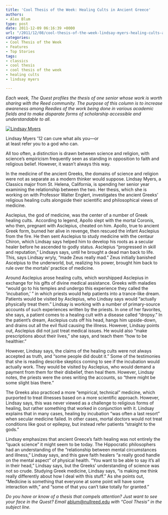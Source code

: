 ```yaml
---
title: 'Cool Thesis of the Week: Healing Cults in Ancient Greece'
authors:
- Alex Blum
type: post
date: 2011-12-09 06:16:39 +0000
url: "/2011/12/08/cool-thesis-of-the-week-lindsay-myers-healing-cults-and-medical-science-in-ancient-greece/"
categories:
- Cool Thesis of the Week
- Features
- Top Stories
tags:
- classics
- cool thesis
- cool thesis of the week
- healing cults
- lindsay myers

---
```

_Each week, The Quest profiles the thesis of one senior whose work is worth sharing with the Reed community. The purpose of this column is to increase awareness among Reedies of the work being done in various academic fields and to make disparate forms of scholarship accessible and understandable to all._

<div id="attachment_1067" style="width: 310px" class="wp-caption alignright">
  <a href="https://i0.wp.com/www.reedquest.org/wp-content/uploads/2011/12/ctw2.jpg"><img class="size-medium wp-image-1067" title="Lindsay Myers" src="https://i2.wp.com/www.reedquest.org/wp-content/uploads/2011/12/ctw2-300x200.jpg?resize=300%2C200" alt="Lindsay Myers" data-recalc-dims="1" /></a>
  
  <p class="wp-caption-text">
    Lindsay Myers '12 can cure what ails you—or at least refer you to a god who can.
  </p>
</div>

All too often, a distinction is drawn between science and religion, with science&#8217;s empiricism frequently seen as standing in opposition to faith and religious belief. However, it wasn&#8217;t always this way.

In the medicine of the ancient Greeks, the domains of science and religion were not as separate as a modern thinker would suppose. Lindsay Myers, a Classics major from St. Helena, California, is spending her senior year examining the relationship between the two. Her thesis, which she is working on with Professor Walter Englert, investigates the ancient Greeks&#8217; religious healing cults alongside their scientific and philosophical views of medicine.

Asclepius, the god of medicine, was the center of a number of Greek healing cults.  According to legend, Apollo slept with the mortal Coronis, who then, pregnant with Asclepius, cheated on him. Apollo, true to ancient Greek form, burned her alive in revenge, then rescued the infant Asclepius from the fire. He then sent Asclepius to study medicine with the centaur Chiron, which Lindsay says helped him to develop his roots as a secular healer before he ascended to godly status. Asclepius “progressed in skill and reputation,” Lindsays says, until he brought a dead man back to life. This, says Lindsay wryly, “made Zeus really mad.” Zeus initially banished Ascelpius to the underworld, but, realizing his power, brought him back to rule over the mortals&#8217; practice of medicine.

Around Asclepius arose healing cults, which worshipped Asclepius in exchange for his gifts of divine medical assistance. Greeks with maladies “would go to his temples and undergo this experience they called the ‘incubation,’ ” in which priests would help patients into a trance-like dream. Patients would be visited by Asclepius, who Lindsay says would “actually physically treat them.” Lindsay is working with a number of primary-source accounts of such experiences written by the priests. In one of her favorites, she says, a patient comes to a healing cult with a disease called “dropsy.” In the patient&#8217;s dream, Asclepius cuts off his head, hangs him upside-down, and drains out all the evil fluid causing the illness. However, Lindsay points out, Asclepius did not just treat medical issues. He would also “make prescriptions about their lives,” she says, and teach them “how to be healthier.”

However, Lindsay says, the claims of the healing cults were not always accepted as truth, and “some people did doubt it.” Some of the testimonies that she is reading describe skeptics coming to see if the incubation would actually work. They would be visited by Asclepius, who would demand a payment from them for their disbelief, then heal them. However, Lindsay notes, the priests were the ones writing the accounts, so “there might be some slight bias there.”

The Greeks also practiced a more “empirical, technical” medicine, which purported to treat illnesses based on a more scientific approach. However, Lindsay says, this was never viewed as a challenge to religious forms of healing, but rather something that worked in conjunction with it. Lindsay explains that in many cases, healing by incubation “was often a last resort” when secular medicine failed. In other cases, mortal doctors would not treat conditions like gout or epilepsy, but instead refer patients “straight to the gods.”

Lindsay emphasizes that ancient Greece&#8217;s faith healing was not entirely the “quack science” it might seem to be today. The Hippocratic philosophers had an understanding of the “relationship between mental circumstances and illness,” Lindsay says, and this gave faith healers “a really good handle on the mental aspect” of physical health. “You want to be able to say it&#8217;s all in their head,” Lindsay says, but the Greeks&#8217; understanding of science was not so crude. Studying Greek medicine, Lindsay says, “is making me think really differently about how I deal with this stuff.” As she points out, “Medicine is something that everyone at some point will have some interaction with,” and “some of that you can&#8217;t take totally for granted.”

 _Do you have or know of a thesis that compels attention? Just want to see your face in the Quest? Email_ [&#x61;&#x62;&#x6c;&#x75;&#x6d;&#x40;<span class="oe_displaynone">null</span>&#x72;&#x65;&#x65;&#x64;&#x2e;&#x65;&#x64;&#x75;][1] _with “Cool Thesis” in the subject line._

 [1]: mailto:&#x61;&#x62;&#x6c;&#x75;&#x6d;&#x40;&#x72;&#x65;&#x65;&#x64;&#x2e;&#x65;&#x64;&#x75;
